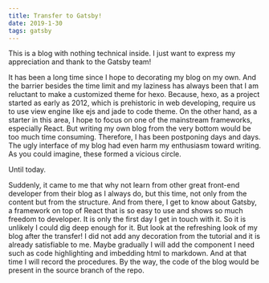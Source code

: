 ```yaml
---
title: Transfer to Gatsby!
date: 2019-1-30
tags: gatsby
---
```


This is a blog with nothing technical inside. I just want to express my appreciation and thank to the Gatsby team!

It has been a long time since I hope to decorating my blog on my own. And the barrier besides the time limit and my laziness has always been that I am reluctant to make a customized theme for hexo. Because, hexo, as a project started as early as 2012, which is prehistoric in web developing, require us to use view engine like ejs and jade to code theme. On the other hand, as a starter in this area, I hope to focus on one of the  mainstream frameworks, especially React. But writing my own blog from the very bottom would be too much time consuming. Therefore, I has been postponing days and days. The ugly interface of my blog had even harm my enthusiasm toward writing. As you could imagine, these formed a vicious circle.

Until today.

Suddenly, it came to me that why not learn from other great front-end developer from their blog as I always do, but this time, not only from the content but from the structure. And from there, I get to know about Gatsby, a framework on top of React that is so easy to use and shows so much freedom to developer. It is only the first day I get in touch with it. So it is unlikely I could dig deep enough for it. But look at the refreshing look of my blog after the transfer! I did not add any decoration from the tutorial and it is already satisfiable to me. Maybe gradually I will add the component I need such as code highlighting and imbedding html to markdown. And at that time I will record the procedures. By the way, the code of the blog would be present in the source branch of the repo.